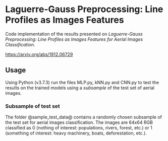 # Laguerre-Gauss Preprocessing: Line Profiles as Images Features


Code implementation of the results presented on *Laguerre-Gauss Preprocessing: Line Profiles
as Images Features for Aerial Images Classification*.

https://arxiv.org/abs/1912.06729


## Usage
Using Python (v3.7.3) run the files MLP.py, kNN.py and CNN.py to test the results on the trained
models using a _subsample_ of the test set of aerial images.


### Subsample of test set
The folder @sample_test_data@ contains a randomly chosen subsample of the test set for aerial
images classification. The images are 64x64 RGB classified as 0 (nothing of interest: populations,
rivers, forest, etc.) or 1 (something of interest: heavy machinery, boats, deforestation, etc.).
